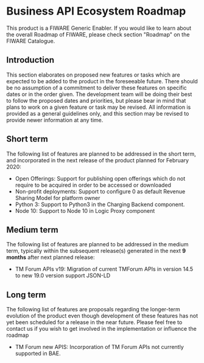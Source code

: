 # Business API Ecosystem Roadmap

This product is a FIWARE Generic Enabler. If you would like to learn about the overall Roadmap of FIWARE, please check section "Roadmap" on the FIWARE Catalogue.


## Introduction

This section elaborates on proposed new features or tasks which are expected to
be added to the product in the foreseeable future. There should be no assumption
of a commitment to deliver these features on specific dates or in the order
given. The development team will be doing their best to follow the proposed
dates and priorities, but please bear in mind that plans to work on a given
feature or task may be revised. All information is provided as a general
guidelines only, and this section may be revised to provide newer information at
any time.

## Short term

The following list of features are planned to be addressed in the short term,
and incorporated in the next release of the product planned for February 2020:

* Open Offerings: Support for publishing open offerings which do not require to be acquired
in order to be accessed or downloaded
* Non-profit deployments: Support to configure 0 as default Revenue Sharing Model for platform owner
* Python 3: Support to Python3 in the Charging Backend component.
* Node 10: Support to Node 10 in Logic Proxy component 

## Medium term

The following list of features are planned to be addressed in the medium term,
typically within the subsequent release(s) generated in the next **9 months**
after next planned release:

* TM Forum APIs v19: Migration of current TMForum APIs in version 14.5 to new 19.0 version support JSON-LD 

## Long term

The following list of features are proposals regarding the longer-term evolution
of the product even though development of these features has not yet been
scheduled for a release in the near future. Please feel free to contact us if
you wish to get involved in the implementation or influence the roadmap

* TM Forum new APIS: Incorporation of TM Forum APIs not currently supported in BAE.
